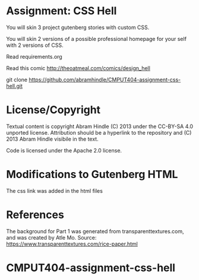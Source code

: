 Assignment: CSS Hell
====================

You will skin 3 project gutenberg stories with custom CSS.

You will skin 2 versions of a possible professional homepage for your
self with 2 versions of CSS.

Read requirements.org

Read this comic http://theoatmeal.com/comics/design_hell

git clone https://github.com/abramhindle/CMPUT404-assignment-css-hell.git

License/Copyright
=================

Textual content is copyright Abram Hindle (C) 2013 under the CC-BY-SA
4.0 unported license. Attribution should be a hyperlink to the
repository and (C) 2013 Abram Hindle visibile in the text.

Code is licensed under the Apache 2.0 license.

Modifications to Gutenberg HTML
=====================
The css link was added in the html files

References
=====================
The background for Part 1 was generated from transparenttextures.com, and was created by Atle Mo. Source: https://www.transparenttextures.com/rice-paper.html
# CMPUT404-assignment-css-hell
